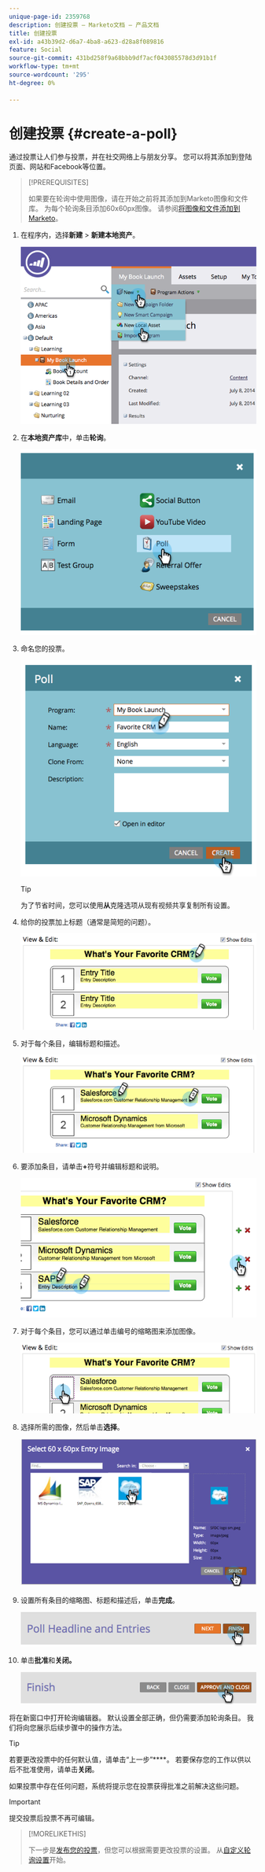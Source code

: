 ```yaml
---
unique-page-id: 2359768
description: 创建投票 — Marketo文档 — 产品文档
title: 创建投票
exl-id: a43b39d2-d6a7-4ba8-a623-d28a8f089816
feature: Social
source-git-commit: 431bd258f9a68bbb9df7acf043085578d3d91b1f
workflow-type: tm+mt
source-wordcount: '295'
ht-degree: 0%

---
```


# 创建投票 {#create-a-poll}

通过投票让人们参与投票，并在社交网络上与朋友分享。 您可以将其添加到登陆页面、网站和Facebook等位置。

>[!PREREQUISITES]
>
>如果要在轮询中使用图像，请在开始之前将其添加到Marketo图像和文件库。 为每个轮询条目添加60x60px图像。 请参阅[将图像和文件添加到Marketo](/help/marketo/product-docs/demand-generation/images-and-files/add-images-and-files-to-marketo.md)。

1. 在程序内，选择&#x200B;**新建** > **新建本地资产**。

   ![](assets/image2014-9-18-18-3a18-3a41.png)

1. 在&#x200B;**本地资产库**&#x200B;中，单击&#x200B;**轮询**。

   ![](assets/image2014-9-18-18-3a18-3a47.png)

1. 命名您的投票。

   ![](assets/image2014-9-18-18-3a18-3a55.png)

   >[!TIP]
   >
   >为了节省时间，您可以使用&#x200B;**从**&#x200B;克隆选项从现有视频共享复制所有设置。

1. 给你的投票加上标题（通常是简短的问题）。

   ![](assets/image2014-9-18-18-3a19-3a14.png)

1. 对于每个条目，编辑标题和描述。

   ![](assets/image2014-9-18-18-3a19-3a23.png)

1. 要添加条目，请单击&#x200B;**+**&#x200B;符号并编辑标题和说明。

   ![](assets/image2014-9-18-18-3a19-3a30.png)

1. 对于每个条目，您可以通过单击编号的缩略图来添加图像。

   ![](assets/image2014-9-18-18-3a19-3a37.png)

1. 选择所需的图像，然后单击&#x200B;**选择**。

   ![](assets/image2014-9-18-18-3a19-3a44.png)

1. 设置所有条目的缩略图、标题和描述后，单击&#x200B;**完成**。

   ![](assets/image2014-9-18-18-3a19-3a50.png)

1. 单击&#x200B;**批准**&#x200B;和&#x200B;**关闭。**

   ![](assets/image2014-9-18-18-3a19-3a57.png)

将在新窗口中打开轮询编辑器。 默认设置全部正确，但仍需要添加轮询条目。 我们将向您展示后续步骤中的操作方法。

>[!TIP]
>
>若要更改投票中的任何默认值，请单击“上一步”****。 若要保存您的工作以供以后不批准使用，请单击&#x200B;**关闭**。

如果投票中存在任何问题，系统将提示您在投票获得批准之前解决这些问题。

>[!IMPORTANT]
>
>提交投票后投票不再可编辑。

>[!MORELIKETHIS]
>
>下一步是[发布您的投票](/help/marketo/product-docs/demand-generation/social/creating-a-poll/publish-a-poll.md)，但您可以根据需要更改投票的设置。 从[自定义轮询设置](/help/marketo/product-docs/demand-generation/social/creating-a-poll/customize-poll-settings.md)开始。
